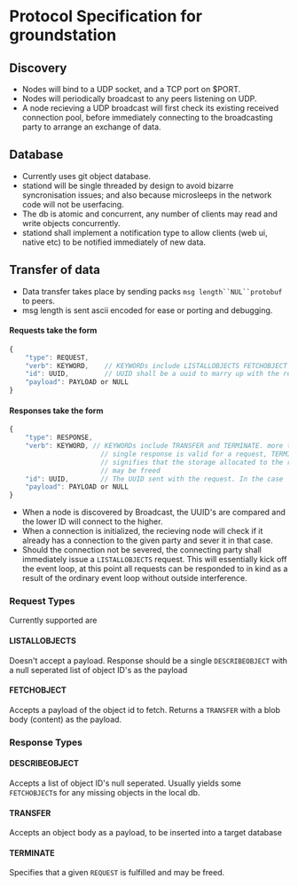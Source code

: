 Protocol Specification for groundstation
========================================

## Discovery

* Nodes will bind to a UDP socket, and a TCP port on $PORT.
* Nodes will periodically broadcast to any peers listening on UDP.
* A node recieving a UDP broadcast will first check its existing received
    connection pool, before immediately connecting to the broadcasting party to
    arrange an exchange of data.

## Database

* Currently uses git object database.
* stationd will be single threaded by design to avoid bizarre syncronisation
  issues; and also because microsleeps in the network code will not be
  userfacing.
* The db is atomic and concurrent, any number of clients may read and write
  objects concurrently.
* stationd shall implement a notification type to allow clients (web ui, native
  etc) to be notified immediately of new data.

## Transfer of data

* Data transfer takes place by sending packs `msg length``NUL``protobuf` to peers.
* msg length is sent ascii encoded for ease or porting and debugging.

#### Requests take the form
```javascript
{
    "type": REQUEST,
    "verb": KEYWORD,    // KEYWORDs include LISTALLOBJECTS FETCHOBJECT
    "id": UUID,         // UUID shall be a uuid to marry up with the response
    "payload": PAYLOAD or NULL
}
```

#### Responses take the form
```javascript
{
    "type": RESPONSE,
    "verb": KEYWORD, // KEYWORDs include TRANSFER and TERMINATE. more than a
                       // single response is valid for a request, TERMINATE
                       // signifies that the storage allocated to the request
                       // may be freed
    "id": UUID,        // The UUID sent with the request. In the case
    "payload": PAYLOAD or NULL
}
```

* When a node is discovered by Broadcast, the UUID's are compared and the lower
  ID will connect to the higher.
* When a connection is initialized, the recieving node will check if it already
  has a connection to the given party and sever it in that case.
* Should the connection not be severed, the connecting party shall immediately
  issue a `LISTALLOBJECTS` request. This will essentially kick off the event
  loop, at this point all requests can be responded to in kind as a result of
  the ordinary event loop without outside interference.

### Request Types

Currently supported are

#### LISTALLOBJECTS

Doesn't accept a payload. Response should be a single `DESCRIBEOBJECT` with a
null seperated list of object ID's as the payload

#### FETCHOBJECT

Accepts a payload of the object id to fetch. Returns a `TRANSFER` with a blob
body (content) as the payload.

### Response Types

#### DESCRIBEOBJECT

Accepts a list of object ID's null seperated. Usually yields some
`FETCHOBJECT`s for any missing objects in the local db.

#### TRANSFER

Accepts an object body as a payload, to be inserted into a target database

#### TERMINATE

Specifies that a given `REQUEST` is fulfilled and may be freed.
